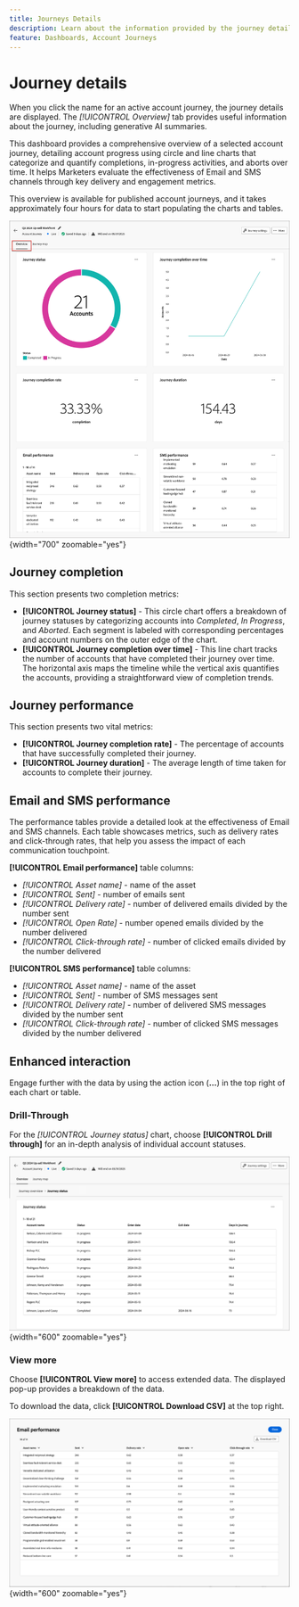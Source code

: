 ```yaml
---
title: Journeys Details
description: Learn about the information provided by the journey details page and how it can help you monitor and manage your published account journey.
feature: Dashboards, Account Journeys
---
```

# Journey details

When you click the name for an active account journey, the journey details are displayed. The _[!UICONTROL Overview]_ tab provides useful information about the journey, including generative AI summaries.

This dashboard provides a comprehensive overview of a selected account journey, detailing account progress using circle and line charts that categorize and quantify completions, in-progress activities, and aborts over time. It helps Marketers evaluate the effectiveness of Email and SMS channels through key delivery and engagement metrics.

This overview is available for published account journeys, and it takes approximately four hours for data to start populating the charts and tables.

![Access the active journey details](./assets/journey-detail-overview.png){width="700" zoomable="yes"}

## Journey completion

This section presents two completion metrics:

* **[!UICONTROL Journey status]** - This circle chart offers a breakdown of journey statuses by categorizing accounts into _Completed_, _In Progress_, and _Aborted_. Each segment is labeled with corresponding percentages and account numbers on the outer edge of the chart.
* **[!UICONTROL Journey completion over time]** - This line chart tracks the number of accounts that have completed their journey over time. The horizontal axis maps the timeline while the vertical axis quantifies the accounts, providing a straightforward view of completion trends.

## Journey performance

This section presents two vital metrics:

* **[!UICONTROL Journey completion rate]** - The percentage of accounts that have successfully completed their journey.
* **[!UICONTROL Journey duration]** - The average length of time taken for accounts to complete their journey.

## Email and SMS performance

The performance tables provide a detailed look at the effectiveness of Email and SMS channels. Each table showcases metrics, such as delivery rates and click-through rates, that help you assess the impact of each communication touchpoint.

**[!UICONTROL Email performance]** table columns:

* _[!UICONTROL Asset name]_ - name of the asset
* _[!UICONTROL Sent]_ - number of emails sent
* _[!UICONTROL Delivery rate]_ - number of delivered emails divided by the number sent
* _[!UICONTROL Open Rate]_ - number opened emails divided by the number delivered
* _[!UICONTROL Click-through rate]_ - number of clicked emails divided by the number delivered

**[!UICONTROL SMS performance]** table columns:

* _[!UICONTROL Asset name]_ - name of the asset
* _[!UICONTROL Sent]_ - number of SMS messages sent
* _[!UICONTROL Delivery rate]_ - number of delivered SMS messages divided by the number sent
* _[!UICONTROL Click-through rate]_ - number of clicked SMS messages divided by the number delivered
<!-- 
To generate a shareable PDF of your current view, click **[!UICONTROL Export]** at the top right of the page. -->

## Enhanced interaction

Engage further with the data by using the action icon (**...**) in the top right of each chart or table. 

### Drill-Through

For the _[!UICONTROL Journey status]_ chart, choose **[!UICONTROL Drill through]** for an in-depth analysis of individual account statuses.

![The drill through for the graph data](./assets/journey-status-drill-through.png){width="600" zoomable="yes"}
<!--
The applied global filters are carried over to the view and displayed at the top. Click the _Filter_ icon at the top left to filter the data display by journey.-->

### View more

Choose **[!UICONTROL View more]** to access extended data. The displayed pop-up provides a breakdown of the data. 

To download the data, click **[!UICONTROL Download CSV]** at the top right.

![View extended data](./assets/journey-email-performance-view-more.png){width="600" zoomable="yes"}
